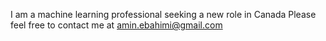 I am a machine learning professional seeking a new role in Canada
Please feel free to contact me at amin.ebahimi@gmail.com

